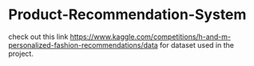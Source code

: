 # Product-Recommendation-System
check out this link https://www.kaggle.com/competitions/h-and-m-personalized-fashion-recommendations/data for dataset used in the project.
